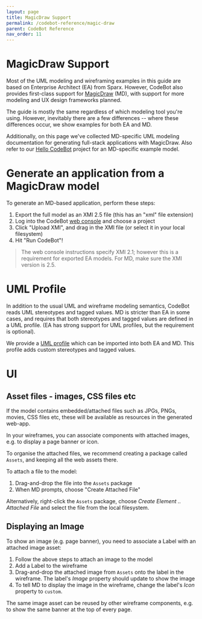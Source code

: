 ```yaml
---
layout: page
title: MagicDraw Support
permalink: /codebot-reference/magic-draw
parent: CodeBot Reference
nav_order: 11
---
```



# MagicDraw Support

Most of the UML modeling and wireframing examples in this guide are based on Enterprise Architect (EA) from Sparx. However, CodeBot also provides first-class support for [MagicDraw](https://www.3ds.com/products-services/catia/products/no-magic/) (MD), with support for more modeling and UX design frameworks planned.

The guide is mostly the same regardless of which modeling tool you're using. However, inevitably there are a few differences -- where these differences occur, we show examples for both EA and MD.

Additionally, on this page we've collected MD-specific UML modeling documentation for generating full-stack applications with MagicDraw. Also refer to our [Hello CodeBot](../codegen-process-guide/hello-codebot-project) project for an MD-specific example model.

# Generate an application from a MagicDraw model

To generate an MD-based application, perform these steps:

1. Export the full model as an XMI 2.5 file (this has an "xml" file extension)
2. Log into the CodeBot [web console](https://parallelagile.net/) and choose a project
3. Click "Upload XMI", and drag in the XMI file (or select it in your local filesystem)
4. Hit "Run CodeBot"!

> The web console instructions specify XMI 2.1; however this is a requirement for exported EA models. For MD, make sure the XMI version is 2.5.

# UML Profile

In addition to the usual UML and wireframe modeling semantics, CodeBot reads UML stereotypes and tagged values. MD is stricter than EA in some cases, and requires that both stereotypes and tagged values are defined in a UML profile. (EA has strong support for UML profiles, but the requirement is optional).

We provide a [UML profile](uml-profile) which can be imported into both EA and MD. This profile adds custom stereotypes and tagged values.

# UI

## Asset files - images, CSS files etc

If the model contains embedded/attached files such as JPGs, PNGs, movies, CSS files etc, these will be available as resources in the generated web-app.

In your wireframes, you can associate components with attached images, e.g. to display a page banner or icon.

To organise the attached files, we recommend creating a package called `Assets`, and keeping all the web assets there.

To attach a file to the model:

1. Drag-and-drop the file into the `Assets` package
2. When MD prompts, choose "Create Attached File"

Alternatively, right-click the `Assets` package, choose *Create Element .. Attached File* and select the file from the local filesystem.

## Displaying an Image

To show an image (e.g. page banner), you need to associate a Label with an attached image asset:

1. Follow the above steps to attach an image to the model
2. Add a Label to the wireframe
3. Drag-and-drop the attached image from `Assets` onto the label in the wireframe. The label's *Image* property should update to show the image
4. To tell MD to display the image in the wireframe, change the label's *Icon* property to `custom`.

The same image asset can be reused by other wireframe components, e.g. to show the same banner at the top of every page.
 